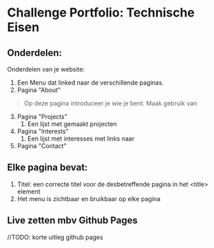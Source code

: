 # Challenge Portfolio: Technische Eisen

## Onderdelen:

Onderdelen van je website:

1. Een Menu dat linked naar de verschillende paginas.
2. Pagina "About"
> Op deze pagina introduceer je wie je bent. Maak gebruik van 
3. Pagina "Projects"
   1. Een lijst met gemaakt projecten
4. Pagina "Interests"
   1. Een lijst met interesses met links naar
5. Pagina "Contact"
   

## Elke pagina bevat:

1. Titel: een correcte titel voor de desbetreffende pagina in het \<title> element
2. Het menu is zichtbaar en bruikbaar op elke pagina

## Live zetten mbv Github Pages

//TODO: korte uitleg github pages